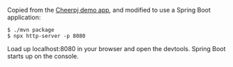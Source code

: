Copied from the [Cheerpj demo app](https://labs.leaningtech.com/cheerpj3/getting-started/Java-app), and modified to use a Spring Boot application:

```
$ ./mvn package
$ npx http-server -p 8080
```

Load up localhost:8080 in your browser and open the devtools. Spring Boot starts up on the console.